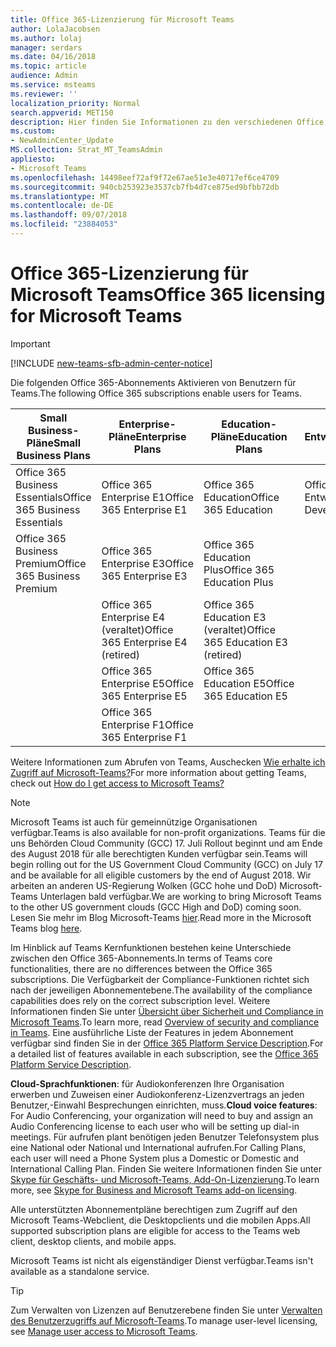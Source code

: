 ```yaml
---
title: Office 365-Lizenzierung für Microsoft Teams
author: LolaJacobsen
ms.author: lolaj
manager: serdars
ms.date: 04/16/2018
ms.topic: article
audience: Admin
ms.service: msteams
ms.reviewer: ''
localization_priority: Normal
search.appverid: MET150
description: Hier finden Sie Informationen zu den verschiedenen Office 365-Lizenzen und darüber, welche Lizenzen für die Aktivierung von Microsoft Teams erforderlich sind und wie diese Lizenzen aktiviert bzw. deaktiviert werden.
ms.custom:
- NewAdminCenter_Update
MS.collection: Strat_MT_TeamsAdmin
appliesto:
- Microsoft Teams
ms.openlocfilehash: 14498eef72af9f72e67ae51e3e40717ef6ce4709
ms.sourcegitcommit: 940cb253923e3537cb7fb4d7ce875ed9bfbb72db
ms.translationtype: MT
ms.contentlocale: de-DE
ms.lasthandoff: 09/07/2018
ms.locfileid: "23884053"
---
```

<a name="office-365-licensing-for-microsoft-teams"></a><span data-ttu-id="14146-103">Office 365-Lizenzierung für Microsoft Teams</span><span class="sxs-lookup"><span data-stu-id="14146-103">Office 365 licensing for Microsoft Teams</span></span>
========================================
> [!IMPORTANT]
> [!INCLUDE [new-teams-sfb-admin-center-notice](includes/new-teams-sfb-admin-center-notice.md)]

<span data-ttu-id="14146-104">Die folgenden Office 365-Abonnements Aktivieren von Benutzern für Teams.</span><span class="sxs-lookup"><span data-stu-id="14146-104">The following Office 365 subscriptions enable users for Teams.</span></span>

|<span data-ttu-id="14146-105">Small Business-Pläne</span><span class="sxs-lookup"><span data-stu-id="14146-105">Small Business Plans</span></span>  |<span data-ttu-id="14146-106">Enterprise-Pläne</span><span class="sxs-lookup"><span data-stu-id="14146-106">Enterprise Plans</span></span>  |<span data-ttu-id="14146-107">Education-Pläne</span><span class="sxs-lookup"><span data-stu-id="14146-107">Education Plans</span></span>  |<span data-ttu-id="14146-108">Pläne für Entwickler</span><span class="sxs-lookup"><span data-stu-id="14146-108">Developer Plans</span></span> |
|---------|---------|---------|---------|
|<span data-ttu-id="14146-109">Office 365 Business Essentials</span><span class="sxs-lookup"><span data-stu-id="14146-109">Office 365 Business Essentials</span></span>     |<span data-ttu-id="14146-110">Office 365 Enterprise E1</span><span class="sxs-lookup"><span data-stu-id="14146-110">Office 365 Enterprise E1</span></span>  |<span data-ttu-id="14146-111">Office 365 Education</span><span class="sxs-lookup"><span data-stu-id="14146-111">Office 365 Education</span></span> |<span data-ttu-id="14146-112">Office 365-Entwickler</span><span class="sxs-lookup"><span data-stu-id="14146-112">Office 365 Developer</span></span>     |
|<span data-ttu-id="14146-113">Office 365 Business Premium</span><span class="sxs-lookup"><span data-stu-id="14146-113">Office 365 Business Premium</span></span>     |<span data-ttu-id="14146-114">Office 365 Enterprise E3</span><span class="sxs-lookup"><span data-stu-id="14146-114">Office 365 Enterprise E3</span></span>         |<span data-ttu-id="14146-115">Office 365 Education Plus</span><span class="sxs-lookup"><span data-stu-id="14146-115">Office 365 Education Plus</span></span>         |      |
|     |<span data-ttu-id="14146-116">Office 365 Enterprise E4 (veraltet)</span><span class="sxs-lookup"><span data-stu-id="14146-116">Office 365 Enterprise E4 (retired)</span></span>         |<span data-ttu-id="14146-117">Office 365 Education E3 (veraltet)</span><span class="sxs-lookup"><span data-stu-id="14146-117">Office 365 Education E3 (retired)</span></span>         |  |
|     |<span data-ttu-id="14146-118">Office 365 Enterprise E5</span><span class="sxs-lookup"><span data-stu-id="14146-118">Office 365 Enterprise E5</span></span>         |<span data-ttu-id="14146-119">Office 365 Education E5</span><span class="sxs-lookup"><span data-stu-id="14146-119">Office 365 Education E5</span></span>  | 
|     |<span data-ttu-id="14146-120">Office 365 Enterprise F1</span><span class="sxs-lookup"><span data-stu-id="14146-120">Office 365 Enterprise F1</span></span> |    |     |

<span data-ttu-id="14146-121">Weitere Informationen zum Abrufen von Teams, Auschecken [Wie erhalte ich Zugriff auf Microsoft-Teams?](https://support.office.com/article/How-do-I-get-access-to-Microsoft-Teams-fc7f1634-abd3-4f26-a597-9df16e4ca65b)</span><span class="sxs-lookup"><span data-stu-id="14146-121">For more information about getting Teams, check out [How do I get access to Microsoft Teams?](https://support.office.com/article/How-do-I-get-access-to-Microsoft-Teams-fc7f1634-abd3-4f26-a597-9df16e4ca65b)</span></span>

> [!NOTE]
> <span data-ttu-id="14146-122">Microsoft Teams ist auch für gemeinnützige Organisationen verfügbar.</span><span class="sxs-lookup"><span data-stu-id="14146-122">Teams is also available for non-profit organizations.</span></span> <span data-ttu-id="14146-123">Teams für die uns Behörden Cloud Community (GCC) 17. Juli Rollout beginnt und am Ende des August 2018 für alle berechtigten Kunden verfügbar sein.</span><span class="sxs-lookup"><span data-stu-id="14146-123">Teams will begin rolling out for the US Government Cloud Community (GCC) on July 17 and be available for all eligible customers by the end of August 2018.</span></span> <span data-ttu-id="14146-124">Wir arbeiten an anderen US-Regierung Wolken (GCC hohe und DoD) Microsoft-Teams Unterlagen bald verfügbar.</span><span class="sxs-lookup"><span data-stu-id="14146-124">We are working to bring Microsoft Teams to the other US government clouds (GCC High and DoD) coming soon.</span></span> <span data-ttu-id="14146-125">Lesen Sie mehr im Blog Microsoft-Teams [hier](https://techcommunity.microsoft.com/t5/Microsoft-Teams-Blog/Microsoft-Teams-will-be-available-July-17-for-the-US-Government/ba-p/209976).</span><span class="sxs-lookup"><span data-stu-id="14146-125">Read more in the Microsoft Teams blog [here](https://techcommunity.microsoft.com/t5/Microsoft-Teams-Blog/Microsoft-Teams-will-be-available-July-17-for-the-US-Government/ba-p/209976).</span></span>
        
<span data-ttu-id="14146-126">Im Hinblick auf Teams Kernfunktionen bestehen keine Unterschiede zwischen den Office 365-Abonnements.</span><span class="sxs-lookup"><span data-stu-id="14146-126">In terms of Teams core functionalities, there are no differences between the  Office 365 subscriptions.</span></span> <span data-ttu-id="14146-127">Die Verfügbarkeit der Compliance-Funktionen richtet sich nach der jeweiligen Abonnementebene.</span><span class="sxs-lookup"><span data-stu-id="14146-127">The availability of the compliance capabilities does rely on the correct subscription level.</span></span> <span data-ttu-id="14146-128">Weitere Informationen finden Sie unter [Übersicht über Sicherheit und Compliance in Microsoft Teams](security-compliance-overview.md).</span><span class="sxs-lookup"><span data-stu-id="14146-128">To learn more, read [Overview of security and compliance in Teams](security-compliance-overview.md).</span></span> <span data-ttu-id="14146-129">Eine ausführliche Liste der Features in jedem Abonnement verfügbar sind finden Sie in der [Office 365 Platform Service Description](https://technet.microsoft.com/library/office-365-platform-service-description.aspx).</span><span class="sxs-lookup"><span data-stu-id="14146-129">For a detailed list of features available in each subscription, see the [Office 365 Platform Service Description](https://technet.microsoft.com/library/office-365-platform-service-description.aspx).</span></span>

<span data-ttu-id="14146-130">**Cloud-Sprachfunktionen**: für Audiokonferenzen Ihre Organisation erwerben und Zuweisen einer Audiokonferenz-Lizenzvertrags an jeden Benutzer,-Einwahl Besprechungen einrichten, muss.</span><span class="sxs-lookup"><span data-stu-id="14146-130">**Cloud voice features**: For Audio Conferencing, your organization will need to buy and assign an Audio Conferencing license to each user who will be setting up dial-in meetings.</span></span> <span data-ttu-id="14146-131">Für aufrufen plant benötigen jeden Benutzer Telefonsystem plus eine National oder National und International aufrufen.</span><span class="sxs-lookup"><span data-stu-id="14146-131">For Calling Plans, each user will need a Phone System plus a Domestic or Domestic and International Calling Plan.</span></span> <span data-ttu-id="14146-132">Finden Sie weitere Informationen finden Sie unter [Skype für Geschäfts- und Microsoft-Teams, Add-On-Lizenzierung](https://docs.microsoft.com/SkypeForBusiness/skype-for-business-and-microsoft-teams-add-on-licensing/skype-for-business-and-microsoft-teams-add-on-licensing).</span><span class="sxs-lookup"><span data-stu-id="14146-132">To learn more, see [Skype for Business and Microsoft Teams add-on licensing](https://docs.microsoft.com/SkypeForBusiness/skype-for-business-and-microsoft-teams-add-on-licensing/skype-for-business-and-microsoft-teams-add-on-licensing).</span></span>

<span data-ttu-id="14146-133">Alle unterstützten Abonnementpläne berechtigen zum Zugriff auf den Microsoft Teams-Webclient, die Desktopclients und die mobilen Apps.</span><span class="sxs-lookup"><span data-stu-id="14146-133">All supported subscription plans are eligible for access to the Teams web client, desktop clients, and mobile apps.</span></span>

<span data-ttu-id="14146-134">Microsoft Teams ist nicht als eigenständiger Dienst verfügbar.</span><span class="sxs-lookup"><span data-stu-id="14146-134">Teams isn't available as a standalone service.</span></span>

> [!TIP]
> <span data-ttu-id="14146-135">Zum Verwalten von Lizenzen auf Benutzerebene finden Sie unter [Verwalten des Benutzerzugriffs auf Microsoft-Teams](user-access.md).</span><span class="sxs-lookup"><span data-stu-id="14146-135">To manage user-level licensing, see [Manage user access to Microsoft Teams](user-access.md).</span></span>
